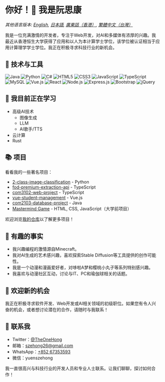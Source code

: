 # 你好！👋 我是阮思康

*其他语言版本: [English](README.md), [日本語](README.ja-JP.md), [廣東話（香港）](README.zh-HK.md), [繁體中文（台灣）](README.zh-TW.md)*

我是一位充满激情的开发者，专注于Web开发，对AI和多媒体有浓厚的兴趣。我最近从香港恒生大学获得了应用和以人为本计算学士学位，该学位被认证相当于应用计算理学学士学位。我正在积极寻求科技行业的新机会。

## 🔧 技术与工具

![Java](https://img.shields.io/badge/-Java-007396?style=flat-square&logo=java&logoColor=white)
![Python](https://img.shields.io/badge/-Python-3776AB?style=flat-square&logo=python&logoColor=white)
![C#](https://img.shields.io/badge/-C%23-239120?style=flat-square&logo=c-sharp&logoColor=white)
![HTML5](https://img.shields.io/badge/-HTML5-E34F26?style=flat-square&logo=html5&logoColor=white)
![CSS3](https://img.shields.io/badge/-CSS3-1572B6?style=flat-square&logo=css3&logoColor=white)
![JavaScript](https://img.shields.io/badge/-JavaScript-F7DF1E?style=flat-square&logo=javascript&logoColor=black)
![TypeScript](https://img.shields.io/badge/-TypeScript-3178C6?style=flat-square&logo=typescript&logoColor=white)
![MySQL](https://img.shields.io/badge/-MySQL-4479A1?style=flat-square&logo=mysql&logoColor=white)
![Vue.js](https://img.shields.io/badge/-Vue.js-4FC08D?style=flat-square&logo=vue.js&logoColor=white)
![React](https://img.shields.io/badge/-React-61DAFB?style=flat-square&logo=react&logoColor=black)
![Node.js](https://img.shields.io/badge/-Node.js-339933?style=flat-square&logo=node.js&logoColor=white)
![Express.js](https://img.shields.io/badge/-Express.js-000000?style=flat-square&logo=express&logoColor=white)
![Bootstrap](https://img.shields.io/badge/-Bootstrap-7952B3?style=flat-square&logo=bootstrap&logoColor=white)
![jQuery](https://img.shields.io/badge/-jQuery-0769AD?style=flat-square&logo=jquery&logoColor=white)

## 🌱 我目前正在学习

- 高级AI技术
  - 图像生成
  - LLM
  - AI歌手/TTS
- 云计算
- Rust

## 📚 项目

看看我的一些著名项目：

- [2-class-image-classification](https://github.com/YuenSzeHong/2-class-image-classification) - Python
- [fod-premium-extraction-api](https://github.com/YuenSzeHong/fod-premium-extraction-api) - TypeScript
- [com3102-web-project](https://github.com/YuenSzeHong/com3102-web-project) - TypeScript
- [vue-student-management](https://github.com/YuenSzeHong/vue-student-management) - Vue.js
- [com2103-database-project](https://github.com/YuenSzeHong/com2103-database-project) - Java
- [Mastermind Game](link-to-your-mastermind-game-repository) - HTML, CSS, JavaScript（大学前项目）

欢迎浏览[我的仓库](https://github.com/YuenSzeHong?tab=repositories)以了解更多项目！

## 🎉 有趣的事实

- 我兴趣编程的激情源自Minecraft。
- 我对AI生成的艺术感兴趣，喜欢探索Stable Diffusion等工具提供的创作可能性。
- 我是一个动漫和漫画爱好者，对哆啦A梦和樱桃小丸子等系列特别感兴趣。
- 我喜欢与动漫社区互动，讨论与IT、PC和瑜伽球相关的话题。

## 💼 欢迎新的机会

我正在积极寻求软件开发、Web开发或AI相关领域的初级职位。如果您有令人兴奋的机会，或者想讨论潜在的合作，请随时与我联系！

## 💬 联系我

- Twitter：[@TheOneHong](https://twitter.com/TheOneHong)
- 邮箱：[szehong26@gmail.com](mailto:szehong26@gmail.com)
- WhatsApp：[+852 67353593](https://wa.me/85267353593)
- 微信：yuenszehong

我一直很高兴与科技行业的开发人员和专业人士联系。让我们聊聊，探讨如何合作！